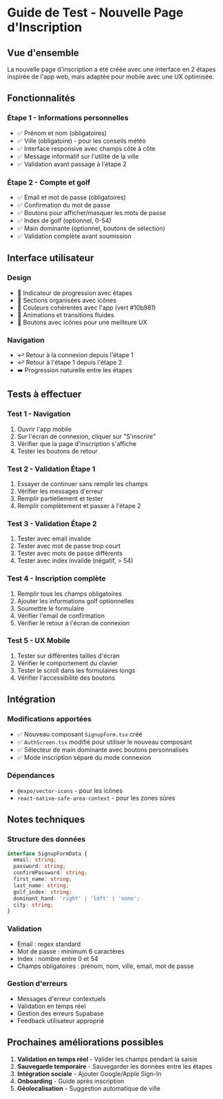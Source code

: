 # Guide de Test - Nouvelle Page d'Inscription

## Vue d'ensemble

La nouvelle page d'inscription a été créée avec une interface en 2 étapes inspirée de l'app web, mais adaptée pour mobile avec une UX optimisée.

## Fonctionnalités

### Étape 1 - Informations personnelles
- ✅ Prénom et nom (obligatoires)
- ✅ Ville (obligatoire) - pour les conseils météo
- ✅ Interface responsive avec champs côte à côte
- ✅ Message informatif sur l'utilité de la ville
- ✅ Validation avant passage à l'étape 2

### Étape 2 - Compte et golf
- ✅ Email et mot de passe (obligatoires)
- ✅ Confirmation du mot de passe
- ✅ Boutons pour afficher/masquer les mots de passe
- ✅ Index de golf (optionnel, 0-54)
- ✅ Main dominante (optionnel, boutons de sélection)
- ✅ Validation complète avant soumission

## Interface utilisateur

### Design
- 🎨 Indicateur de progression avec étapes
- 🎨 Sections organisées avec icônes
- 🎨 Couleurs cohérentes avec l'app (vert #10b981)
- 🎨 Animations et transitions fluides
- 🎨 Boutons avec icônes pour une meilleure UX

### Navigation
- ↩️ Retour à la connexion depuis l'étape 1
- ↩️ Retour à l'étape 1 depuis l'étape 2
- ➡️ Progression naturelle entre les étapes

## Tests à effectuer

### Test 1 - Navigation
1. Ouvrir l'app mobile
2. Sur l'écran de connexion, cliquer sur "S'inscrire"
3. Vérifier que la page d'inscription s'affiche
4. Tester les boutons de retour

### Test 2 - Validation Étape 1
1. Essayer de continuer sans remplir les champs
2. Vérifier les messages d'erreur
3. Remplir partiellement et tester
4. Remplir complètement et passer à l'étape 2

### Test 3 - Validation Étape 2
1. Tester avec email invalide
2. Tester avec mot de passe trop court
3. Tester avec mots de passe différents
4. Tester avec index invalide (négatif, > 54)

### Test 4 - Inscription complète
1. Remplir tous les champs obligatoires
2. Ajouter les informations golf optionnelles
3. Soumettre le formulaire
4. Vérifier l'email de confirmation
5. Vérifier le retour à l'écran de connexion

### Test 5 - UX Mobile
1. Tester sur différentes tailles d'écran
2. Vérifier le comportement du clavier
3. Tester le scroll dans les formulaires longs
4. Vérifier l'accessibilité des boutons

## Intégration

### Modifications apportées
- ✅ Nouveau composant `SignupForm.tsx` créé
- ✅ `AuthScreen.tsx` modifié pour utiliser le nouveau composant
- ✅ Sélecteur de main dominante avec boutons personnalisés
- ✅ Mode inscription séparé du mode connexion

### Dépendances
- `@expo/vector-icons` - pour les icônes
- `react-native-safe-area-context` - pour les zones sûres

## Notes techniques

### Structure des données
```typescript
interface SignupFormData {
  email: string;
  password: string;
  confirmPassword: string;
  first_name: string;
  last_name: string;
  golf_index: string;
  dominant_hand: 'right' | 'left' | 'none';
  city: string;
}
```

### Validation
- Email : regex standard
- Mot de passe : minimum 6 caractères
- Index : nombre entre 0 et 54
- Champs obligatoires : prénom, nom, ville, email, mot de passe

### Gestion d'erreurs
- Messages d'erreur contextuels
- Validation en temps réel
- Gestion des erreurs Supabase
- Feedback utilisateur approprié

## Prochaines améliorations possibles

1. **Validation en temps réel** - Valider les champs pendant la saisie
2. **Sauvegarde temporaire** - Sauvegarder les données entre les étapes
3. **Intégration sociale** - Ajouter Google/Apple Sign-In
4. **Onboarding** - Guide après inscription
5. **Géolocalisation** - Suggestion automatique de ville